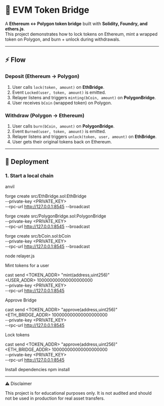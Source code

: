 # 🔗 EVM Token Bridge

A **Ethereum ↔ Polygon token bridge** built with **Solidity, Foundry, and ethers.js**.  
This project demonstrates how to lock tokens on Ethereum, mint a wrapped token on Polygon, and burn + unlock during withdrawals.

---

## ⚡ Flow

### Deposit (Ethereum → Polygon)
1. User calls `lock(token, amount)` on **EthBridge**.
2. Event `Locked(user, token, amount)` is emitted.
3. Relayer listens and triggers `minting(bCoin, amount)` on **PolygonBridge**.
4. User receives `bCoin` (wrapped token) on Polygon.

### Withdraw (Polygon → Ethereum)
1. User calls `burn(bCoin, amount)` on **PolygonBridge**.
2. Event `Burned(user, token, amount)` is emitted.
3. Relayer listens and triggers `unlock(token, user, amount)` on **EthBridge**.
4. User gets their original tokens back on Ethereum.

---

## 🚀 Deployment

### 1. Start a local chain

anvil

forge create src/EthBridge.sol:EthBridge \
  --private-key <PRIVATE_KEY> \
  --rpc-url http://127.0.0.1:8545 --broadcast

forge create src/PolygonBridge.sol:PolygonBridge \
  --private-key <PRIVATE_KEY> \
  --rpc-url http://127.0.0.1:8545 --broadcast

forge create src/bCoin.sol:bCoin \
  --private-key <PRIVATE_KEY> \
  --rpc-url http://127.0.0.1:8545 --broadcast

node relayer.js

Mint tokens for a user

cast send <TOKEN_ADDR> "mint(address,uint256)" \
  <USER_ADDR> 100000000000000000000 \
  --private-key <PRIVATE_KEY> \
  --rpc-url http://127.0.0.1:8545

Approve Bridge

cast send <TOKEN_ADDR> "approve(address,uint256)" \
  <ETH_BRIDGE_ADDR> 100000000000000000000 \
  --private-key <PRIVATE_KEY> \
  --rpc-url http://127.0.0.1:8545

Lock tokens

cast send <TOKEN_ADDR> "approve(address,uint256)" \
  <ETH_BRIDGE_ADDR> 100000000000000000000 \
  --private-key <PRIVATE_KEY> \
  --rpc-url http://127.0.0.1:8545

Install dependencies
npm install



---

⚠️ Disclaimer

This project is for educational purposes only.
It is not audited and should not be used in production for real asset transfers.
